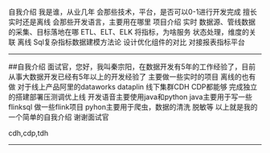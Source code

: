 自我介绍
我是谁，从业几年
会那些技术，平台，是否可以0-1进行开发完成
擅长实时还是离线
会那些开发语言，主要用在哪里
项目介绍
实时
数据源、管线数据的采集、目标落地在哪
ETL、ELT、ELK
将指标，为啥服务
状态处理，维度的关联
离线
Sql复杂指标数据建模方法论
设计优化组件的对比
对接报表指标平台

-----------------------------------
##自我介绍
面试官，您好，我叫秦宗阳，在数据开发有5年的工作经验了，目前从事大数据开发已经有5年以上的开发经验了 主要做一些实时的项目 离线的也有做 
对于线上产品阿里的dataworks dataplin 线下集群CDH CDP都能够 完成独立的搭建部署压测调优上线 
开发语音主要使用java和python java主要用于写一些flinksql 做一些flink项目 
pyhon主要用于爬虫，数据的清洗 脱敏等 以上就是我的一个简单的自我介绍 谢谢面试官

cdh,cdp,tdh


-------------------------------------------------------